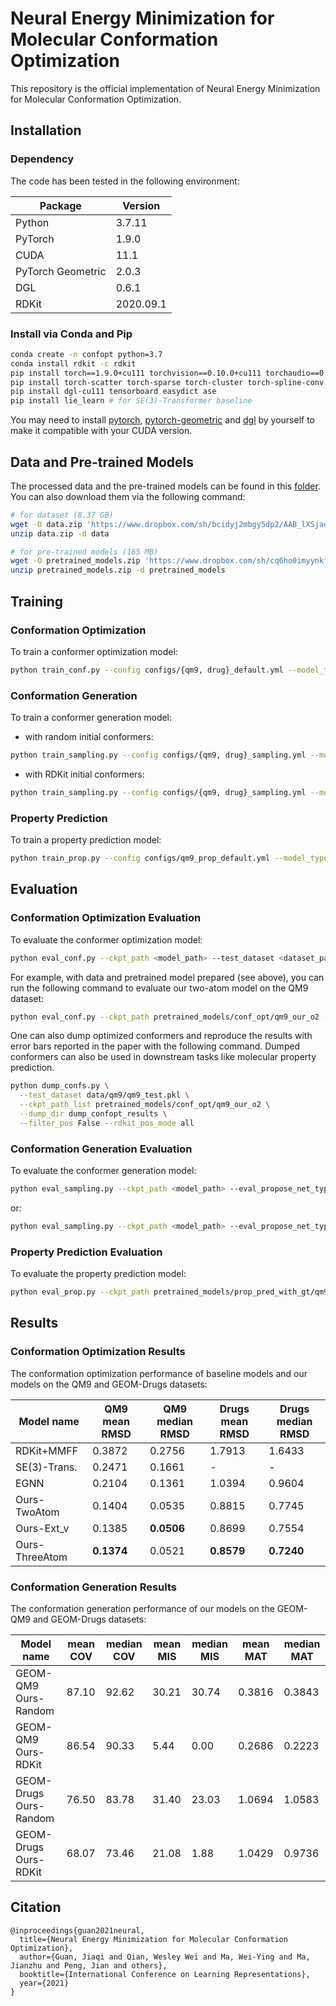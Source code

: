 # Neural Energy Minimization for Molecular Conformation Optimization

This repository is the official implementation of Neural Energy Minimization for Molecular Conformation Optimization.

## Installation

### Dependency

The code has been tested in the following environment:


| Package           | Version   |
|-------------------|-----------|
| Python            | 3.7.11    |
| PyTorch           | 1.9.0     |
| CUDA              | 11.1      |
| PyTorch Geometric | 2.0.3     |
| DGL               | 0.6.1     |
| RDKit             | 2020.09.1 |


### Install via Conda and Pip
```bash
conda create -n confopt python=3.7
conda install rdkit -c rdkit
pip install torch==1.9.0+cu111 torchvision==0.10.0+cu111 torchaudio==0.9.0 -f https://download.pytorch.org/whl/torch_stable.html
pip install torch-scatter torch-sparse torch-cluster torch-spline-conv torch-geometric -f https://data.pyg.org/whl/torch-1.9.0+cu111.html
pip install dgl-cu111 tensorboard easydict ase
pip install lie_learn # for SE(3)-Transformer baseline
```
You may need to install [pytorch](https://pytorch.org/), 
[pytorch-geometric](https://pytorch-geometric.readthedocs.io/en/latest/notes/installation.html) and
[dgl](https://docs.dgl.ai/en/0.6.x/index.html) by yourself to make it compatible with your CUDA version.


## Data and Pre-trained Models

The processed data and the pre-trained models can be found in this [folder](https://www.dropbox.com/sh/zh6eyp3z0ryjgxj/AAC1Tx-id7o07eO-Z6Ce4k6ya?dl=0). You can also download them via the following command:

```bash
# for dataset (8.37 GB)
wget -O data.zip 'https://www.dropbox.com/sh/bcidyj2mbgy5dp2/AAB_lXSjadWI1wUk6WZgLEBGa?dl=1' 
unzip data.zip -d data

# for pre-trained models (165 MB)
wget -O pretrained_models.zip 'https://www.dropbox.com/sh/cq6ho0imyynkfpg/AACq0GW_auRdLXAIQicnG56wa?dl=1' 
unzip pretrained_models.zip -d pretrained_models
```

## Training
### Conformation Optimization
To train a conformer optimization model:

```bash
python train_conf.py --config configs/{qm9, drug}_default.yml --model_type {equi_se3trans, egnn, ours_o2, ours_o3}
```
### Conformation Generation
To train a conformer generation model:

* with random initial conformers:
```bash
python train_sampling.py --config configs/{qm9, drug}_sampling.yml --model_type ours_o2 --propose_net_type random --noise_std 0.028 --eval_propose_net_type random --eval_noise 0.028
```

* with RDKit initial conformers:

```bash
python train_sampling.py --config configs/{qm9, drug}_sampling.yml --model_type ours_o2 --propose_net_type gt --noise_std {0.5, 1.0} --eval_propose_net_type online_rdkit --eval_noise 0.
```

### Property Prediction
To train a property prediction model:

```bash
python train_prop.py --config configs/qm9_prop_default.yml --model_type ours_o2 --pos_type {gt, rdkit, ours} --target_name homo
```

## Evaluation
### Conformation Optimization Evaluation
To evaluate the conformer optimization model:

```bash
python eval_conf.py --ckpt_path <model_path> --test_dataset <dataset_path>
```

For example, with data and pretrained model prepared (see above), you can run the following command to evaluate our two-atom model on the QM9 dataset:

```bash
python eval_conf.py --ckpt_path pretrained_models/conf_opt/qm9_our_o2 --test_dataset data/qm9/qm9_test.pkl
```

One can also dump optimized conformers and reproduce the results with error bars reported in the paper with the following command.
Dumped conformers can also be used in downstream tasks like molecular property prediction.
```bash
python dump_confs.py \
  --test_dataset data/qm9/qm9_test.pkl \
  --ckpt_path_list pretrained_models/conf_opt/qm9_our_o2 \
  --dump_dir dump_confopt_results \
  --filter_pos False --rdkit_pos_mode all
```

### Conformation Generation Evaluation
To evaluate the conformer generation model:
```bash
python eval_sampling.py --ckpt_path <model_path> --eval_propose_net_type random --eval_noise 0.028
```
or:
```bash
python eval_sampling.py --ckpt_path <model_path> --eval_propose_net_type online_rdkit --eval_noise 0.
```

### Property Prediction Evaluation
To evaluate the property prediction model:
```bash
python eval_prop.py --ckpt_path pretrained_models/prop_pred_with_gt/qm9_homo
```

## Results
### Conformation Optimization Results
The conformation optimization performance of baseline models and our models on the QM9 and GEOM-Drugs datasets:

| Model name     | QM9 mean RMSD | QM9 median RMSD | Drugs mean RMSD | Drugs median RMSD |
|----------------|---------------|-----------------|-----------------|-------------------|
| RDKit+MMFF     | 0.3872        | 0.2756          | 1.7913          | 1.6433            |
| SE(3)-Trans.   | 0.2471        | 0.1661          | -               | -                 |
| EGNN           | 0.2104        | 0.1361          | 1.0394          | 0.9604            |
| Ours-TwoAtom   | 0.1404        | 0.0535          | 0.8815          | 0.7745            |
| Ours-Ext_v     | 0.1385        | **0.0506**      | 0.8699          | 0.7554            |
| Ours-ThreeAtom | **0.1374**    | 0.0521          | **0.8579**      | **0.7240**        |


### Conformation Generation Results
The conformation generation performance of our models on the GEOM-QM9 and GEOM-Drugs datasets:

| Model name             | mean COV | median COV | mean MIS | median MIS | mean MAT | median MAT |
|------------------------|----------|------------|----------|------------|----------|------------|
| GEOM-QM9   Ours-Random | 87.10    | 92.62      | 30.21    | 30.74      | 0.3816   | 0.3843     |
| GEOM-QM9   Ours-RDKit  | 86.54    | 90.33      | 5.44     | 0.00       | 0.2686   | 0.2223     |
| GEOM-Drugs Ours-Random | 76.50    | 83.78      | 31.40    | 23.03      | 1.0694   | 1.0583     |
| GEOM-Drugs Ours-RDKit  | 68.07    | 73.46      | 21.08    | 1.88       | 1.0429   | 0.9736     |



## Citation
```
@inproceedings{guan2021neural,
  title={Neural Energy Minimization for Molecular Conformation Optimization},
  author={Guan, Jiaqi and Qian, Wesley Wei and Ma, Wei-Ying and Ma, Jianzhu and Peng, Jian and others},
  booktitle={International Conference on Learning Representations},
  year={2021}
}
```
